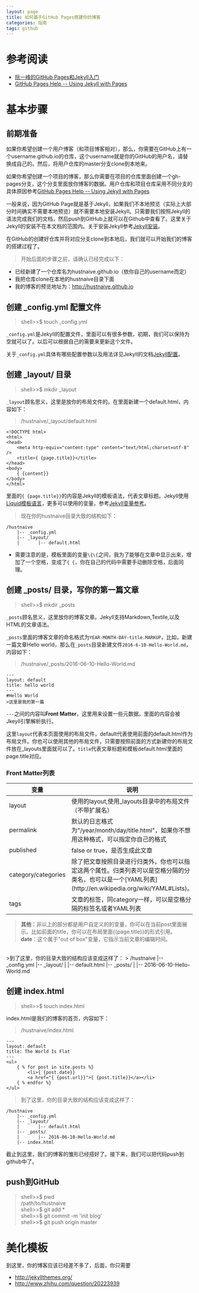 ```yaml
---
layout: page
title: 如何基于GitHub Pages搭建你的博客
categories: 指南
tags: github
---
```


# 参考阅读

* [阮一峰的GitHub Pages和Jekyll入门](http://www.ruanyifeng.com/blog/2012/08/blogging_with_jekyll.html)
* [GitHub Pages Help -- Using Jekyll with Pages](https://help.github.com/articles/using-jekyll-with-pages/)

# 基本步骤

## 前期准备

如果你希望创建一个用户博客（和项目博客相对），那么，你需要在GitHub上有一个username.github.io的仓库，这个username就是你的GitHub的用户名，请替换成自己的。然后，将用户仓库的master分支clone到本地来。

如果你希望创建一个项目的博客，那么你需要在项目的仓库里面创建一个gh-pages分支，这个分支里面放你博客的数据。用户仓库和项目仓库采用不同分支的具体原因参考[GitHub Pages Help -- Using Jekyll with Pages](https://help.github.com/articles/using-jekyll-with-pages/)

一般来说，因为GitHub Page就是基于Jekyll，如果我们不本地预览（实际上大部分时间确实不需要本地预览）就不需要本地安装Jekyll。只需要我们按照Jekyll的语法完成我们的文档，然后push到GitHub上就可以在Github中查看了。这里关于Jekyll的安装不在本文档的范围内。关于安装Jekyll参考[Jekyll安装](http://jekyllrb.com/docs/quickstart/)。

在GitHub的创建好仓库并将对应分支clone到本地后，我们就可以开始我们的博客的搭建过程了。

>开始后面的步骤之前，请确认已经完成以下：
>
* 已经新建了一个仓库名为hustnaive.github.io（依你自己的username而定）
* 我把仓库clone在本地的hustnaive目录下面
* 我的博客的预览地址为：http://hustnaive.github.io

## 创建 _config.yml 配置文件

>shell>>$ touch _config.yml

`_config.yml`是Jekyll的配置文件，里面可以有很多参数，初期，我们可以保持为空就可以了。以后可以根据自己的需要来更新这个文件。

关于`_config.yml`具体有哪些配置参数以及用法详见Jekyll的文档[Jekyll配置](http://jekyllrb.com/docs/quickstart/)。

## 创建 _layout/ 目录

>shell>>$ mkdir _layout

`_layout`顾名思义，这里是放你的布局文件的。在里面新建一个default.html，内容如下：
	
>/hustnaive/_layout/default.html
>
	<!DOCTYPE html>
	<html>
	<head>
		<meta http-equiv="content-type" content="text/html;charset=utf-8" />
		<title>{ {page.title}}</title>
	</head>
	<body>
		{ {content}}
	</body>
	</html>

里面的`{ {page.title}}`的内容是Jekyll的模板语法，代表文章标题。Jekyll使用[Liquid模板语言](https://github.com/shopify/liquid/wiki/liquid-for-designers)，更多可以使用的变量，参考[Jekyll变量参考](http://jekyllrb.com/docs/variables/)。

>现在你的hustnaive目录大致的结构如下：
>
	/hustnaive
		|-- _config.yml
		|-- _layout/
		|		|-- default.html

* 需要注意的是，模板里面的变量`\{\{`之间，我为了能够在文章中显示出来，增加了一个空格，变成了`{ {`，你在自己的代码中需要手动删除空格，后面同理。

## 创建 _posts/ 目录，写你的第一篇文章

>shell>>$ mkdir _posts

`_posts`顾名思义，这里放你的博客文章。Jekyll支持Markdown,Textile,以及HTML的文章语法。

`_posts`里面的博客文章的命名格式为`YEAR-MONTH-DAY-title.MARKUP`，比如，新建一篇文章Hello world，那么在`_posts`目录新建文件`2016-6-10-Hello-World.md`，内容如下：

>/hustnaive/_posts/2016-06-10-Hello-World.md
>
	---
	layout: default
	title: hello world
	---
	#Hello World
	>这里是我的第一篇

`---`之间的内容叫**Front Matter**，这里用来设置一些元数据。里面的内容会被Jkeyll引擎解析执行。

这里`layout`代表本页面使用的布局文件，default代表使用前面的default.html作为布局文件。你也可以使用其他的布局文件，只需要按照前面的方式新建你的布局文件放在_layouts里面就可以了。`title`代表文章标题和模板default.html里面的page.title对应。

### Front Matter列表
<table>
	<thead>
		<th>变量</th><th>说明</th>
	</thead>
	<tbody>
		<tr>
			<td>layout</td><td>使用的layout,使用_layouts目录中的布局文件（不带扩展名）</td>
		</tr>
		<tr>
			<td>permalink</td><td>默认的日志格式为"/year/month/day/title.html"，如果你不想用这种格式，可以指定你自己的格式</td>
		</tr>
		<tr>
			<td>published</td><td>false or true，是否生成此文章</td>
		</tr>
		<tr>
			<td>category/categories</td><td>除了把文章按照目录进行归类外，你也可以指定这两个属性。归类列表可以是空格分隔的分类名，也可以是一个[YAML列表](http://en.wikipedia.org/wiki/YAML#Lists)。</td>
		</tr>
		<tr>
			<td>tags</td><td>文章的标签，同category一样，可以是空格分隔的标签名或者YAML列表</td>
		</tr>
	</tbody>
</table>

> **其他**：非以上的部分都是用户自定义的的变量，你可以在当前post里面展示。比如前面的title，你可以在布局里面\{\{page.title}}的形式引用。 <br />
> **date**：这个属于"out of box"变量，它指示当前文章的编辑时间。

<br />
>到了这里，你的目录大致的结构应该变成这样了：
>
	/hustnaive
		|-- _config.yml
		|-- _layout/
		|		|-- default.html
		|-- _posts/
		|		|-- 2016-06-10-Hello-World.md

## 创建 index.html

>shell>>$ touch index.html

index.html是我们的博客的首页，内容如下：

>/hustnaive/index.html
>
	---
	layout: default
	title: The World Is Flat 
	---
	<ul>
		{ % for post in site.posts %}
			<li>{ {post.date}} 
			<a href="{ {post.url}}">{ {post.title}}</a></li>
		{ % endfor %}
	</ul>
>到了这里，你的目录大致的结构应该变成这样了：
>
	/hustnaive
		|-- _config.yml
		|-- _layout/
		|		|-- default.html
		|-- _posts/
		|		|-- 2016-06-10-Hello-World.md
		|-- index.html

截止到这里，我们的博客的雏形已经搭好了。接下来，我们可以把代码push到github中了。

## push到GitHub

>shell>>$ pwd <br />
>/path/to/hustnaive <br />
>shell>>$ git add * <br/>
>shell>>$ git commit -m 'init blog' <br />
>shell>>$ git push origin master

# 美化模板

到这里，你的博客应该已经差不多了，后面，你只需要
* http://jekyllthemes.org/
* http://www.zhihu.com/question/20223939